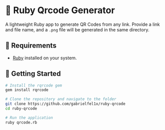 # 🔲 Ruby Qrcode Generator

A lightweight Ruby app to generate QR Codes from any link. Provide a link and file name, and a `.png` file will be generated in the same directory.

## 📍 Requirements
- [Ruby](https://www.ruby-lang.org/) installed on your system.

## 🚀 Getting Started
```bash
# Install the rqrcode gem
gem install rqrcode

# Clone the repository and navigate to the folder
git clone https://github.com/gabrielfel1x/ruby-qrcode
cd ruby-qrcode

# Run the application
ruby qrcode.rb
